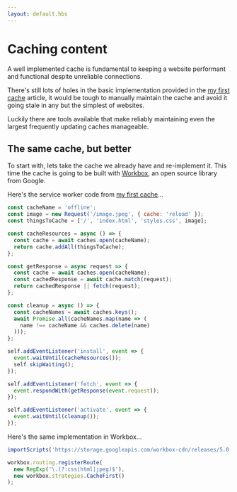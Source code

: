 ```yaml
---
layout: default.hbs
---
```


<div class="article-header">

  # Caching content

</div>

<p class="subtitle">
  A well implemented cache is fundamental to keeping a website performant and
  functional despite unreliable connections.
</p>

There's still lots of holes in the basic implementation provided in the
[my first cache](/my-first-cache.html) article, it would be tough to manually
maintain the cache and avoid it going stale in any but the simplest of websites.

Luckily there are tools available that make reliably maintaining even the largest
frequently updating caches manageable.

## The same cache, but better

To start with, lets take the cache we already have and re-implement it. This time
the cache is going to be built with <a href="https://developers.google.com/web/tools/workbox" target="_blank" rel="noopener noreferrer">Workbox</a>,
an open source library from Google.

Here's the service worker code from [my first cache](/my-first-cache.html)...

```javascript
const cacheName = 'offline';
const image = new Request('/image.jpeg', { cache: 'reload' });
const thingsToCache = ['/', 'index.html', 'styles.css', image];

const cacheResources = async () => {
  const cache = await caches.open(cacheName);
  return cache.addAll(thingsToCache);
};

const getResponse = async request => {
  const cache = await caches.open(cacheName);
  const cachedResponse = await cache.match(request);
  return cachedResponse || fetch(request);
};

const cleanup = async () => {
  const cacheNames = await caches.keys();
  await Promise.all(cacheNames.map(name => (
    name !== cacheName && caches.delete(name)
  )));
};

self.addEventListener('install', event => {
  event.waitUntil(cacheResources());
  self.skipWaiting();
});

self.addEventListener('fetch', event => {
  event.respondWith(getResponse(event.request));
});

self.addEventListener('activate', event => {
  event.waitUntil(cleanup());
});
```

Here's the same implementation in Workbox...

```javascript
importScripts('https://storage.googleapis.com/workbox-cdn/releases/5.0.0/workbox-sw.js');

workbox.routing.registerRoute(
  new RegExp('\.(?:css|html|jpeg)$'),
  new workbox.strategies.CacheFirst()
);
```
